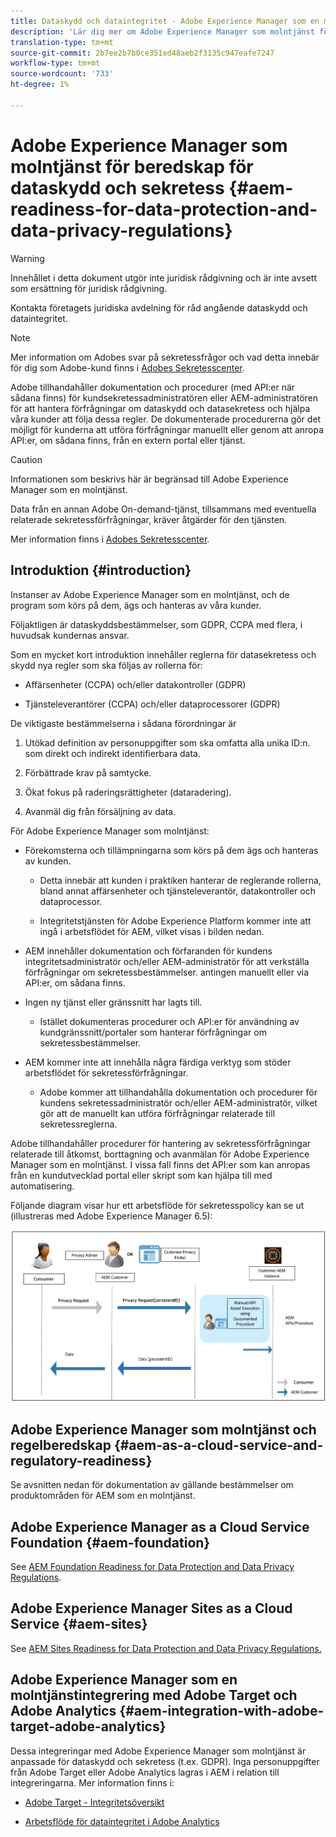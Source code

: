 ```yaml
---
title: Dataskydd och dataintegritet - Adobe Experience Manager som en molntjänst
description: 'Lär dig mer om Adobe Experience Manager som molntjänst för de olika dataskydds- och datasekretessreglerna. inklusive EU:s allmänna dataskyddsförordning (GDPR), Kaliforniens konsumentsekretesslag och hur man ska följa detta när man implementerar en ny AEM som ett molntjänstprojekt. '
translation-type: tm+mt
source-git-commit: 2b7ee2b7b0ce351ed48aeb2f3135c947eafe7247
workflow-type: tm+mt
source-wordcount: '733'
ht-degree: 1%

---
```



# Adobe Experience Manager som molntjänst för beredskap för dataskydd och sekretess {#aem-readiness-for-data-protection-and-data-privacy-regulations}

>[!WARNING]
>
>Innehållet i detta dokument utgör inte juridisk rådgivning och är inte avsett som ersättning för juridisk rådgivning.
>
>Kontakta företagets juridiska avdelning för råd angående dataskydd och dataintegritet.

>[!NOTE]
>
>Mer information om Adobes svar på sekretessfrågor och vad detta innebär för dig som Adobe-kund finns i [Adobes Sekretesscenter](https://www.adobe.com/privacy.html).

Adobe tillhandahåller dokumentation och procedurer (med API:er när sådana finns) för kundsekretessadministratören eller AEM-administratören för att hantera förfrågningar om dataskydd och datasekretess och hjälpa våra kunder att följa dessa regler. De dokumenterade procedurerna gör det möjligt för kunderna att utföra förfrågningar manuellt eller genom att anropa API:er, om sådana finns, från en extern portal eller tjänst.

>[!CAUTION]
>
>Informationen som beskrivs här är begränsad till Adobe Experience Manager som en molntjänst.
>
>Data från en annan Adobe On-demand-tjänst, tillsammans med eventuella relaterade sekretessförfrågningar, kräver åtgärder för den tjänsten.
>
>Mer information finns i [Adobes Sekretesscenter](https://www.adobe.com/privacy.html).

## Introduktion {#introduction}

Instanser av Adobe Experience Manager som en molntjänst, och de program som körs på dem, ägs och hanteras av våra kunder.

Följaktligen är dataskyddsbestämmelser, som GDPR, CCPA med flera, i huvudsak kundernas ansvar.

Som en mycket kort introduktion innehåller reglerna för datasekretess och skydd nya regler som ska följas av rollerna för:

* Affärsenheter (CCPA) och/eller datakontroller (GDPR)

* Tjänsteleverantörer (CCPA) och/eller dataprocessorer (GDPR)

De viktigaste bestämmelserna i sådana förordningar är

1. Utökad definition av personuppgifter som ska omfatta alla unika ID:n. som direkt och indirekt identifierbara data.

2. Förbättrade krav på samtycke.

3. Ökat fokus på raderingsrättigheter (dataradering).

4. Avanmäl dig från försäljning av data.

För Adobe Experience Manager som molntjänst:

* Förekomsterna och tillämpningarna som körs på dem ägs och hanteras av kunden.

   * Detta innebär att kunden i praktiken hanterar de reglerande rollerna, bland annat affärsenheter och tjänsteleverantör, datakontroller och dataprocessor.

   * Integritetstjänsten för Adobe Experience Platform kommer inte att ingå i arbetsflödet för AEM, vilket visas i bilden nedan.

* AEM innehåller dokumentation och förfaranden för kundens integritetsadministratör och/eller AEM-administratör för att verkställa förfrågningar om sekretessbestämmelser. antingen manuellt eller via API:er, om sådana finns.

* Ingen ny tjänst eller gränssnitt har lagts till.

   * Istället dokumenteras procedurer och API:er för användning av kundgränssnitt/portaler som hanterar förfrågningar om sekretessbestämmelser.

* AEM kommer inte att innehålla några färdiga verktyg som stöder arbetsflödet för sekretessförfrågningar.

   * Adobe kommer att tillhandahålla dokumentation och procedurer för kundens sekretessadministratör och/eller AEM-administratör, vilket gör att de manuellt kan utföra förfrågningar relaterade till sekretessreglerna.

Adobe tillhandahåller procedurer för hantering av sekretessförfrågningar relaterade till åtkomst, borttagning och avanmälan för Adobe Experience Manager som en molntjänst. I vissa fall finns det API:er som kan anropas från en kundutvecklad portal eller skript som kan hjälpa till med automatisering.

Följande diagram visar hur ett arbetsflöde för sekretesspolicy kan se ut (illustreras med Adobe Experience Manager 6.5):

![Dataskydd och integritet](assets/data-protection-and-privacy-01.png)

## Adobe Experience Manager som molntjänst och regelberedskap {#aem-as-a-cloud-service-and-regulatory-readiness}

Se avsnitten nedan för dokumentation av gällande bestämmelser om produktområden för AEM som en molntjänst.

## Adobe Experience Manager as a Cloud Service Foundation {#aem-foundation}

See [AEM Foundation Readiness for Data Protection and Data Privacy Regulations](/help/onboarding/data-privacy-and-protection-readiness/foundation-readiness.md).

## Adobe Experience Manager Sites as a Cloud Service {#aem-sites}

See [AEM Sites Readiness for Data Protection and Data Privacy Regulations.](/help/onboarding/data-privacy-and-protection-readiness/sites-readiness.md)

## Adobe Experience Manager som en molntjänstintegrering med Adobe Target och Adobe Analytics {#aem-integration-with-adobe-target-adobe-analytics}

Dessa integreringar med Adobe Experience Manager som molntjänst är anpassade för dataskydd och sekretess (t.ex. GDPR). Inga personuppgifter från Adobe Target eller Adobe Analytics lagras i AEM i relation till integreringarna.
Mer information finns i:

* [Adobe Target - Integritetsöversikt](https://docs.adobe.com/content/help/en/target/using/implement-target/before-implement/privacy/privacy.html)

* [Arbetsflöde för dataintegritet i Adobe Analytics](https://docs.adobe.com/content/help/en/analytics/admin/data-governance/an-gdpr-workflow.html)
